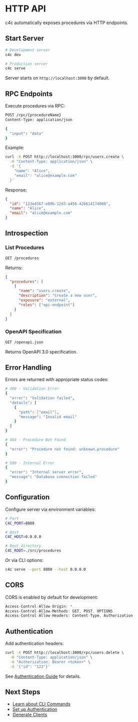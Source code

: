 # HTTP API

c4c automatically exposes procedures via HTTP endpoints.

## Start Server

```bash
# Development server
c4c dev

# Production server
c4c serve
```

Server starts on `http://localhost:3000` by default.

## RPC Endpoints

Execute procedures via RPC:

```bash
POST /rpc/{procedureName}
Content-Type: application/json

{
  "input": "data"
}
```

Example:

```bash
curl -X POST http://localhost:3000/rpc/users.create \
  -H "Content-Type: application/json" \
  -d '{
    "name": "Alice",
    "email": "alice@example.com"
  }'
```

Response:

```json
{
  "id": "123e4567-e89b-12d3-a456-426614174000",
  "name": "Alice",
  "email": "alice@example.com"
}
```

## Introspection

### List Procedures

```bash
GET /procedures
```

Returns:

```json
{
  "procedures": [
    {
      "name": "users.create",
      "description": "Create a new user",
      "exposure": "external",
      "roles": ["api-endpoint"]
    }
  ]
}
```

### OpenAPI Specification

```bash
GET /openapi.json
```

Returns OpenAPI 3.0 specification.

## Error Handling

Errors are returned with appropriate status codes:

```bash
# 400 - Validation Error
{
  "error": "Validation failed",
  "details": [
    {
      "path": ["email"],
      "message": "Invalid email"
    }
  ]
}

# 404 - Procedure Not Found
{
  "error": "Procedure not found: unknown.procedure"
}

# 500 - Internal Error
{
  "error": "Internal server error",
  "message": "Database connection failed"
}
```

## Configuration

Configure server via environment variables:

```bash
# Port
C4C_PORT=8080

# Host
C4C_HOST=0.0.0.0

# Root directory
C4C_ROOT=./src/procedures
```

Or via CLI options:

```bash
c4c serve --port 8080 --host 0.0.0.0
```

## CORS

CORS is enabled by default for development:

```javascript
Access-Control-Allow-Origin: *
Access-Control-Allow-Methods: GET, POST, OPTIONS
Access-Control-Allow-Headers: Content-Type, Authorization
```

## Authentication

Add authentication headers:

```bash
curl -X POST http://localhost:3000/rpc/users.delete \
  -H "Content-Type: application/json" \
  -H "Authorization: Bearer <token>" \
  -d '{"id": "123"}'
```

See [Authentication Guide](/guide/authentication) for details.

## Next Steps

- [Learn about CLI Commands](/guide/cli)
- [Set up Authentication](/guide/authentication)
- [Generate Clients](/guide/client-generation)
